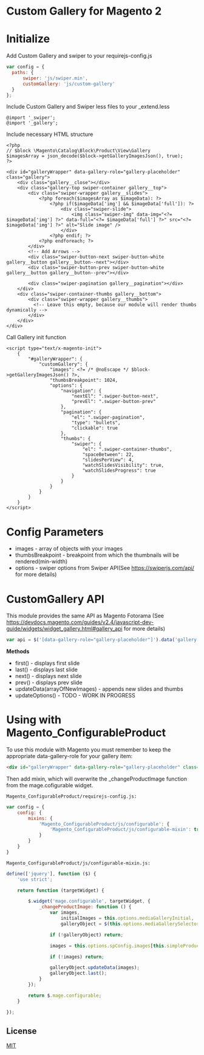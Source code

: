 # Custom Gallery for Magento 2

# Initialize

Add Custom Gallery and swiper to your requirejs-config.js
```js
var config = {
  paths: {
      swiper: 'js/swiper.min',
      customGallery: 'js/custom-gallery'
  }
};
```
Include Custom Gallery and Swiper less files to your _extend.less

```less
@import '_swiper';
@import '_gallery';
```

Include necessary HTML structure

```phtml
<?php
// $block \Magento\Catalog\Block\Product\View\Gallery 
$imagesArray = json_decode($block->getGalleryImagesJson(), true);
?>

<div id="galleryWrapper" data-gallery-role="gallery-placeholder" class="gallery">
    <div class="gallery__close"></div>
    <div class="gallery-top swiper-container gallery__top">
        <div class="swiper-wrapper gallery__slides">
            <?php foreach($imagesArray as $imageData): ?>
                <?php if($imageData['img'] && $imageData['full']): ?>
                    <div class="swiper-slide">
                        <img class="swiper-img" data-img="<?= $imageData['img'] ?>" data-full="<?= $imageData['full'] ?>" src="<?= $imageData['img'] ?>" alt="Slide image" />
                    </div>
                <?php endif; ?>
            <?php endforeach; ?>
        </div>
        <!-- Add Arrows -->
        <div class="swiper-button-next swiper-button-white gallery__button gallery__button--next"></div>
        <div class="swiper-button-prev swiper-button-white gallery__button gallery__button--prev"></div>

        <div class="swiper-pagination gallery__pagination"></div>
    </div>
    <div class="swiper-container-thumbs gallery__bottom">
        <div class="swiper-wrapper gallery__thumbs">
          <!-- Leave this empty, because our module will render thumbs dynamically -->
        </div>
    </div>
</div>
```

Call Gallery init function

```phtml
<script type="text/x-magento-init">
    {
        "#galleryWrapper": {
            "customGallery": {
                "images": <?= /* @noEscape */ $block->getGalleryImagesJson() ?>,
                "thumbsBreakpoint": 1024,
                "options": {
                    "navigation": {
                        "nextEl": ".swiper-button-next",
                        "prevEl": ".swiper-button-prev"
                    },
                    "pagination": {
                        "el": ".swiper-pagination",
                        "type": "bullets",
                        "clickable": true
                    },
                    "thumbs": {
                        "swiper": {
                            "el": ".swiper-container-thumbs",
                            "spaceBetween": 22,
                            "slidesPerView": 4,
                            "watchSlidesVisibility": true,
                            "watchSlidesProgress": true
                        }
                    }
                }
            }
        }
    }
</script>
```

# Config Parameters

- images - array of objects with your images
- thumbsBreakpoint - breakpoint from which the thumbnails will be rendered(min-width)
- options - swiper options from Swiper API(See https://swiperjs.com/api/ for more details)

# CustomGallery API
This module provides the same API as Magento Fotorama (See https://devdocs.magento.com/guides/v2.4/javascript-dev-guide/widgets/widget_gallery.html#gallery_api for more details)

```js
var api = $('[data-gallery-role="gallery-placeholder"]').data('gallery');
```

**Methods**

- first() - displays first slide
- last() - displays last slide
- next() - displays next slide
- prev() - displays prev slide
- updateData(arrayOfNewImages) - appends new slides and thumbs
- updateOptions() - TODO - WORK IN PROGRESS

# Using with Magento_ConfigurableProduct

To use this module with Magento you must remember to keep the appropriate data-gallery-role for your gallery item:
```html
<div id="galleryWrapper" data-gallery-role="gallery-placeholder" class="gallery">
```
Then add mixin, which will overwrite the _changeProductImage function from the mage.cofigurable widget.
```
Magento_ConfigurableProduct/requirejs-config.js:
```
```js
var config = {
    config: {
        mixins: {
            'Magento_ConfigurableProduct/js/configurable': {
                'Magento_ConfigurableProduct/js/configurable-mixin': true
            }
        }
    }
}
```
```
Magento_ConfigurableProduct/js/configurable-mixin.js:
```
```js
define(['jquery'], function ($) {
    'use strict';

    return function (targetWidget) {

        $.widget('mage.configurable', targetWidget, {
            _changeProductImage: function () {
                var images,
                    initialImages = this.options.mediaGalleryInitial,
                    galleryObject = $(this.options.mediaGallerySelector).data('gallery');

                if (!galleryObject) return;

                images = this.options.spConfig.images[this.simpleProduct];

                if (!images) return;

                galleryObject.updateData(images);
                galleryObject.last();
            }
        });

        return $.mage.configurable;
    }

});
```

## License
[MIT](https://choosealicense.com/licenses/mit/)